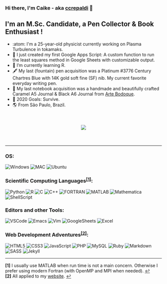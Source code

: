 ### Hi there, I'm Caike - aka [ccrepaldi][website] 👋

## I'm an M.Sc. Candidate, a Pen Collector & Book Enthusiast !

- :atom: I'm a 25-year-old physicist currently working on Plasma Turbulence in tokamaks.
- :telescope: I just created my first Google Apps Script: A custom function to run the least squares method in Google Sheets with customizable output.
- :seedling:	 I’m currently learning R.
- :fountain_pen: My last (fountain) pen acquisition was a Platinum #3776 Century Chartres Blue with 14K gold soft fine (SF) nib. My current favorite everyday writing pen.
- :notebook_with_decorative_cover: My last notebook acquisition was a handmade and beautifully crafted Caramel A5 Journal & Black A6 Journal from [Arte Bodoque](https://www.artebodoque.com).
- :goal_net: 2020 Goals: Survive.
- :earth_americas: From São Paulo, Brazil.

<div style="text-align: center;margin: 50px;">
<a href="https://github.com/anuraghazra/github-readme-stats">
<img align="center" src="https://github-readme-stats.vercel.app/api/top-langs/?username=ccrepaldi&theme=radical&layout=compact&custom_title=Top%20Languages%20(Public%20Repos)">
</a>
</div>

---

### OS:

![Windows](https://img.shields.io/badge/windows-0078D6?logo=windows&logoColor=white&style=for-the-badge)
![MAC](https://img.shields.io/badge/Mac-999999?logo=apple&logoColor=white&style=for-the-badge)
![Ubuntu](https://img.shields.io/badge/ubuntu-E95420?logo=ubuntu&logoColor=white&style=for-the-badge)

### Scientific Computing Languages<sup id="a1">[[1]](#f1)</sup>:
![Python](https://img.shields.io/badge/python%20-%2314354C.svg?&style=for-the-badge&logo=python&logoColor=white)
![R](https://img.shields.io/badge/r-%23276DC3.svg?&style=for-the-badge&logo=r&logoColor=white)
![C](https://img.shields.io/badge/c%20-%2300599C.svg?&style=for-the-badge&logo=c&logoColor=white)
![C++](https://img.shields.io/badge/c++%20-%2300599C.svg?&style=for-the-badge&logo=c%2B%2B&logoColor=white)
![FORTRAN](https://img.shields.io/badge/Fortran-%23744e97.svg?&style=for-the-badge&logo=fortran&logoColor=white)
![MATLAB](https://img.shields.io/badge/MATLAB-%230076A8.svg?&style=for-the-badge&logo=mathworks&logoColor=white)
![Mathematica](https://img.shields.io/badge/Mathematica-%23DD1100.svg?&style=for-the-badge&logo=wolfram%20mathematica&logoColor=white)
![ShellScript](https://img.shields.io/badge/shell_script%20-%23121011.svg?&style=for-the-badge&logo=gnu-bash&logoColor=white)

### Editors and other Tools:

![VSCode](https://img.shields.io/badge/VS%20Code%20-%23007ACC.svg?&style=for-the-badge&logo=visual%20studio%20code&logoColor=white)
![Emacs](https://img.shields.io/badge/Emacs-%237F5AB6.svg?&style=for-the-badge&logo=gnu%20emacs&logoColor=white)
![Vim](https://img.shields.io/badge/Vim-%23019733.svg?&style=for-the-badge&logo=vim&logoColor=white)
![GoogleSheets](https://img.shields.io/badge/Google%20Sheets-%230F9D58.svg?&style=for-the-badge&logo=google%20sheets&logoColor=white)
![Excel](https://img.shields.io/badge/Microsoft%20Excel-%23217346.svg?&style=for-the-badge&logo=microsoft%20excel&logoColor=white)

### Web Development Adventures<sup id="a2">[[2]](#f2)</sup>:

![HTML5](https://img.shields.io/badge/html5%20-%23E34F26.svg?&style=for-the-badge&logo=html5&logoColor=white)
![CSS3](https://img.shields.io/badge/css3%20-%231572B6.svg?&style=for-the-badge&logo=css3&logoColor=white)
![JavaScript](https://img.shields.io/badge/javascript-%23F7DF1E.svg?&style=for-the-badge&logo=javascript&logoColor=black)
![PHP](https://img.shields.io/badge/php-%23777BB4.svg?&style=for-the-badge&logo=php&logoColor=white)
![MySQL](https://img.shields.io/badge/mysql-%234479A1.svg?&style=for-the-badge&logo=mysql&logoColor=white)
![Ruby](https://img.shields.io/badge/ruby-%23CC342D.svg?&style=for-the-badge&logo=ruby&logoColor=white)
![Markdown](https://img.shields.io/badge/markdown-%23000000.svg?&style=for-the-badge&logo=markdown&logoColor=white)
![SASS](https://img.shields.io/badge/sass%20-%23CC6699.svg?&style=for-the-badge&logo=sass&logoColor=white)
![Jekyll](https://img.shields.io/badge/Jekyll%20-%23CC0000.svg?&style=for-the-badge&logo=jekyll&logoColor=white)

---

<b id="f1">[1]</b> I usually use MATLAB when run time is not a main concern. Otherwise I prefer using modern Fortran (with OpenMP and MPI when needed). [↩](#a1)<br>
<b id="f2">[2]</b> All applied to my [website][website]. [↩](#a2)

[website]: https://fap.if.usp.br/~crepaldi/